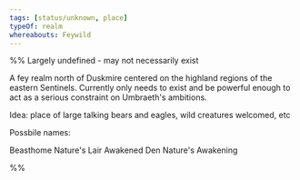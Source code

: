 ```yaml
---
tags: [status/unknown, place]
typeOf: realm
whereabouts: Feywild
---
```


%% Largely undefined - may not necessarily exist 

A fey realm north of Duskmire centered on the highland regions of the eastern Sentinels. Currently only needs to exist and be powerful enough to act as a serious constraint on Umbraeth's ambitions.

Idea: place of large talking bears and eagles, wild creatures welcomed, etc

Possbile names:

Beasthome
Nature's Lair
Awakened Den
Nature's Awakening


%%